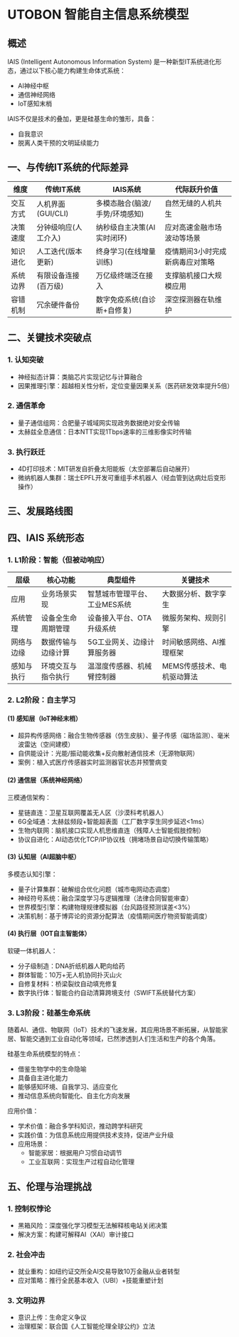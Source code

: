 # UTOBON 智能自主信息系统模型

## 概述

IAIS (Intelligent Autonomous Information System) 是一种新型IT系统进化形态，通过以下核心能力构建生命体式系统：

- AI神经中枢
- 通信神经网络 
- IoT感知末梢

IAIS不仅是技术的叠加，更是硅基生命的雏形，具备：
- 自我意识
- 脱离人类干预的文明延续能力

## 一、与传统IT系统的代际差异

| 维度 | 传统IT系统 | IAIS系统 | 代际跃升价值 |
|------|------------|-----------|--------------|
| 交互方式 | 人机界面(GUI/CLI) | 多模态融合(脑波/手势/环境感知) | 自然无缝的人机共生 |
| 决策速度 | 分钟级响应(人工介入) | 纳秒级自主决策(AI实时闭环) | 应对高速金融市场波动等场景 |
| 知识进化 | 人工迭代(版本更新) | 终身学习(在线增量训练) | 疫情期间3小时完成新病毒应对策略 |
| 系统边界 | 有限设备连接(百万级) | 万亿级终端泛在接入 | 支撑脑机接口大规模应用 |
| 容错机制 | 冗余硬件备份 | 数字免疫系统(自诊断+自修复) | 深空探测器在轨维护 |

## 二、关键技术突破点

### 1. 认知突破
- 神经拟态计算：类脑芯片实现记忆与计算融合
- 因果推理引擎：超越相关性分析，定位变量因果关系（医药研发效率提升5倍）

### 2. 通信革命
- 量子通信组网：合肥量子城域网实现政务数据绝对安全传输
- 太赫兹全息通信：日本NTT实现1Tbps速率的三维影像实时传输

### 3. 执行跃迁
- 4D打印技术：MIT研发自折叠太阳能板（太空部署后自动展开）
- 微纳机器人集群：瑞士EPFL开发可重组手术机器人（经血管到达病灶后变形操作）

## 三、发展路线图

## 四、IAIS 系统形态

### 1. L1阶段：智能（但被动响应）

| 层级 | 核心功能 | 典型组件 | 关键技术 |
|------|----------|-----------|-----------|
| 应用 | 业务场景实现 | 智慧城市管理平台、工业MES系统 | 大数据分析、数字孪生 |
| 系统管理 | 设备全生命周期管理 | 设备接入平台、OTA升级系统 | 微服务架构、规则引擎 |
| 网络与边缘 | 数据传输与边缘计算 | 5G工业网关、边缘计算服务器 | 时间敏感网络、AI推理框架 |
| 感知与执行 | 环境交互与指令执行 | 温湿度传感器、机械臂控制器 | MEMS传感技术、电机驱动算法 |

### 2. L2阶段：自主学习

#### (1) 感知层（IoT神经末梢）
- 超异构传感网络：融合生物传感器（仿生皮肤）、量子传感（磁场监测）、毫米波雷达（空间建模）
- 自供能设计：光能/振动能收集+反向散射通信技术（无源物联网）
- 案例：植入式医疗传感器实时监测器官状态并预警病变

#### (2) 通信层（系统神经网络）
三模通信架构：
- 星链直连：卫星互联网覆盖无人区（沙漠科考机器人）
- 6G全域通：太赫兹频段+智能超表面（工厂数字孪生同步延迟<1ms）
- 生物内联网：脑机接口实现人机思维直连（残障人士智能假肢控制）
- 协议自进化：AI动态优化TCP/IP协议栈（拥堵场景自动切换传输策略）

#### (3) 认知层（AI超脑中枢）
多模态认知引擎：
- 量子计算集群：破解组合优化问题（城市电网动态调度）
- 神经符号系统：融合深度学习与逻辑推理（法律合同智能审查）
- 世界模型引擎：构建物理规律模拟器（台风路径预测误差<3%）
- 决策机制：基于博弈论的资源分配算法（疫情期间医疗物资智能调度）

#### (4) 执行层（IOT自主智能体）
软硬一体机器人：
- 分子级制造：DNA折纸机器人靶向给药
- 群体智能：10万+无人机协同扑灭山火
- 自修复材料：桥梁裂纹自动填充修复
- 数字执行体：智能合约自动清算跨境支付（SWIFT系统替代方案）

### 3. L3阶段：硅基生命系统

随着AI、通信、物联网（IoT）技术的飞速发展，其应用场景不断拓展，从智能家居、智能交通到工业自动化等领域，已然渗透到人们生活和生产的各个角落。

硅基生命系统模型的特点：
- 借鉴生物学中的生命隐喻
- 具备自主进化能力
- 能够感知环境、自我学习、适应变化
- 推动信息系统向智能化、自主化方向发展

应用价值：
- 学术价值：融合多学科知识，推动跨学科研究
- 实践价值：为信息系统应用提供技术支持，促进产业升级
- 应用场景：
  - 智能家居：根据用户习惯自动调节
  - 工业互联网：实现生产过程自动化管理

## 五、伦理与治理挑战

### 1. 控制权悖论
- 黑箱风险：深度强化学习模型无法解释核电站关闭决策
- 解决方案：构建可解释AI（XAI）审计接口

### 2. 社会冲击
- 就业重构：如纽约证交所全AI交易导致10万金融从业者转型
- 应对策略：推行全民基本收入（UBI）+技能重塑计划

### 3. 文明边界
- 意识上传：生命定义争议
- 治理框架：联合国《人工智能伦理全球公约》立法
